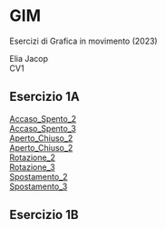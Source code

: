 # GIM
Esercizi di Grafica in movimento (2023) 

Elia Jacop  
CV1



## Esercizio 1A

[Accaso_Spento_2](/Esercizio_1A/acceso_spento_2.html)  
[Accaso_Spento_3](/Esercizio_1A/acceso_spento_3.html)  
[Aperto_Chiuso_2](/Esercizio_1A/aperto_chiuso_2.html)  
[Aperto_Chiuso_2](/Esercizio_1A/aperto_chiuso_3.html)  
[Rotazione_2](/Esercizio_1A/rotazione_2.html)  
[Rotazione_3](/Esercizio_1A/rotazione_3.html)  
[Spostamento_2](/Esercizio_1A/spostamento_2.html)  
[Spostamento_3](/Esercizio_1A/spostamento_3.html)  


## Esercizio 1B


